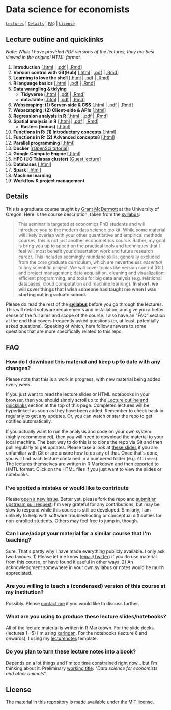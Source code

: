 # Data science for economists

[`Lectures`](#lecture-outline-and-quicklinks) | [`Details`](#details) |
[`FAQ`](#faq) | [`License`](#license)

## Lecture outline and quicklinks

*Note: While I have provided PDF versions of the lectures, they are best viewed 
in the original HTML format.*

1. **Introduction** \[[.html](https://raw.githack.com/uo-ec607/lectures/master/01-intro/01-Intro.html) | [.pdf](https://raw.githack.com/uo-ec607/lectures/master/01-intro/01-Intro.pdf) | [.Rmd](https://raw.githack.com/uo-ec607/lectures/master/01-intro/01-Intro.Rmd)\]
2. **Version control with Git(Hub)** \[[.html](https://raw.githack.com/uo-ec607/lectures/master/02-git/02-Git.html) | [.pdf](https://raw.githack.com/uo-ec607/lectures/master/02-git/02-Git.pdf) | [.Rmd](https://raw.githack.com/uo-ec607/lectures/master/02-git/02-Git.Rmd)\]
3. **Learning to love the shell** \[[.html](https://raw.githack.com/uo-ec607/lectures/master/03-shell/03-shell.html) | [.pdf](https://raw.githack.com/uo-ec607/lectures/master/03-shell/03-shell.pdf) | [.Rmd](https://raw.githack.com/uo-ec607/lectures/master/03-shell/03-shell.Rmd)\]
4. **R language basics** \[[.html](https://raw.githack.com/uo-ec607/lectures/master/04-rlang/04-rlang.html) | [.pdf](https://raw.githack.com/uo-ec607/lectures/master/04-rlang/04-rlang.pdf) | [.Rmd](https://raw.githack.com/uo-ec607/lectures/master/04-rlang/04-rlang.Rmd)\]
5. **Data wrangling & tidying**
    - **Tidyverse** \[[.html](https://raw.githack.com/uo-ec607/lectures/master/05-tidyverse/05-tidyverse.html) | [.pdf](https://raw.githack.com/uo-ec607/lectures/master/05-tidyverse/05-tidyverse.pdf) | [.Rmd](https://raw.githack.com/uo-ec607/lectures/master/05-tidyverse/05-tidyverse.Rmd)\]
    - **data.table** \[[.html](https://raw.githack.com/uo-ec607/lectures/master/05-datatable/05-datatable.html) | [.pdf](https://raw.githack.com/uo-ec607/lectures/master/05-datatable/05-datatable.pdf) | [.Rmd](https://raw.githack.com/uo-ec607/lectures/master/05-datatable/05-datatable.Rmd)\]
6. **Webscraping: (1) Server-side & CSS** \[[.html](https://raw.githack.com/uo-ec607/lectures/master/06-web-css/06-web-css.html) | [.pdf](https://raw.githack.com/uo-ec607/lectures/master/06-web-css/06-web-css.pdf) | [.Rmd](https://raw.githack.com/uo-ec607/lectures/master/06-web-css/06-web-css.Rmd)\]
7. **Webscraping: (2) Client-side & APIs** \[[.html](https://raw.githack.com/uo-ec607/lectures/master/07-web-apis/07-web-apis.html)\]
8. **Regression analysis in R** \[[.html](https://raw.githack.com/uo-ec607/lectures/master/08-regression/08-regression.html) | [.pdf](https://raw.githack.com/uo-ec607/lectures/master/08-regression/08-regression.pdf) | [.Rmd](https://raw.githack.com/uo-ec607/lectures/master/08-regression/08-regression.Rmd)\]
9. **Spatial analysis in R** \[[.html](https://raw.githack.com/uo-ec607/lectures/master/09-spatial/09-spatial.html) | [.pdf](https://raw.githack.com/uo-ec607/lectures/master/09-spatial/09-spatial.pdf) | [.Rmd](https://raw.githack.com/uo-ec607/lectures/master/09-spatial/09-spatial.Rmd)\] 
    - **Rasters (bonus)** \[[.html](https://raw.githack.com/uo-ec607/lectures/master/09a-spatial-rasters/09a-spatial-rasters.html)\]
10. **Functions in R: (1) Introductory concepts** \[[.html](https://raw.githack.com/uo-ec607/lectures/master/10-funcs-intro/10-funcs-intro.html)\]
11. **Functions in R: (2) Advanced concepts**8 \[[.html](https://raw.githack.com/uo-ec607/lectures/master/11-funcs-adv/11-funcs-adv.html)\]
12. **Parallel programming** \[[.html](https://raw.githack.com/uo-ec607/lectures/master/12-parallel/12-parallel.html)\]
13. **Docker** \[[rOpenSci tutorial](http://ropenscilabs.github.io/r-docker-tutorial/)\]
14. **Google Compute Engine** \[[.html](https://raw.githack.com/uo-ec607/lectures/master/14-gce/14-gce.html)\]
15. **HPC (UO Talapas cluster)** \[[Guest lecture](https://docs.google.com/presentation/d/146u3W0J0ytGYBq7MZBOoE6wdbkEUrMIV-Fg5N3Cnsls/edit?usp=sharing)\]
16. **Databases** \[[.html](https://raw.githack.com/uo-ec607/lectures/master/16-databases/16-databases.html)\]
17. **Spark** \[[.html](https://raw.githack.com/uo-ec607/lectures/master/17-spark/17-spark.html)\]
18. **Machine learning**
19. **Workflow & project management**

## Details

This is a graduate course taught by [Grant McDermott](http://grantmcdermott.com) at the University of Oregon. Here is the course description, taken from the [syllabus](https://github.com/uo-ec607/syllabus/blob/master/syllabus.pdf):

> This seminar is targeted at economics PhD students and will introduce you to the modern data science toolkit. While some material will likely overlap with your other quantitative and empirical methods courses, this is not just another econometrics course. Rather, my goal is bring you up to speed on the practical tools and techniques that I feel will most benefit your dissertation work and future research career. This includes seemingly mundane skills, generally excluded from the core graduate curriculum, which are nevertheless *essential* to any scientific project. We will cover topics like version control (Git) and project management; data acquisition, cleaning and visualization; efficient programming; and tools for big data analysis (e.g. relational databases, cloud computation and machine learning). **In short, we will cover things that I wish someone had taught me when I was starting out in graduate school.**

Please do read the rest of the [**syllabus**](http://raw.githack.com/uo-ec607/syllabus/master/syllabus.pdf) before you go through the lectures. This will detail software requirements and installation, and give you a better sense of the full aims and scope of the course. I also have an "FAQ" section at the end that covers frequently asked questions (or, at least, potentially asked questions). Speaking of which, here follow answers to some questions that are more specifically related to this repo.

## FAQ

### How do I download this material and keep up to date with any changes?

Please note that this is a work in progress, with new material being added every week. 

If you just want to read the lecture slides or HTML notebooks in your browser, then you should simply scroll up to the [Lecture outline and quicklinks](#lecture-outline-and-quicklinks) section at the top of this page. Completed lectures will be hyperlinked as soon as they have been added. Remember to check back in regularly to get any updates. Or, you can watch or star the repo to get notified automatically.

If you actually want to run the analysis and code on your own system (highly recommended), then you will need to download the material to your local machine. The best way to do this is to clone the repo via Git and then pull regularly to get updates. Please take a look at [these slides](https://raw.githack.com/uo-ec607/lectures/master/02-git/02-Git.html) if you are unfamiliar with Git or are unsure how to do any of that. Once that's done, you will find each lecture contained in a numbered folder (e.g. `01-intro`). The lectures themselves are written in R Markdown and then exported to HMTL format. Click on the HTML files if you just want to view the slides or notebooks.

### I've spotted a mistake or would like to contribute

Please [open a new issue](https://help.github.com/articles/creating-an-issue/). Better yet, please fork the repo and [submit an upstream pull request](https://help.github.com/articles/creating-a-pull-request-from-a-fork/). I'm very grateful for any contributions, but may be slow to respond while this course is still be developed. Similarly, I am unlikely to help with software troubleshooting or conceptual difficulties for non-enrolled students. Others may feel free to jump in, though.

### Can I use/adapt your material for a similar course that I'm teaching?

Sure. That's partly why I have made everything publicly available. I only ask two favours. 1) Please let me know ([email](mailto:grantmcd@uoregon.edu)/[Twitter](https://twitter.com/grant_mcdermott)) if you do use material from this course, or have found it useful in other ways. 2) An acknowledgment somewhere in your own syllabus or notes would be much appreciated.

### Are you willing to teach a (condensed) version of this course at my institution?

Possibly. Please [contact me](mailto:grantmcd@uoregon.edu) if you would like to discuss further.

### What are you using to produce these lecture slides/notebooks?

All of the lecture material is written in R Markdown. For the slide decks (lectures 1--5) I'm using [xaringan](https://github.com/yihui/xaringan). For the notebooks (lecture 6 and onwards), I using my [lecturenotes](https://github.com/grantmcdermott/lecturenotes) template.

### Do you plan to turn these lecture notes into a book?

Depends on a lot things and I'm too time constrained right now... but I'm thinking about it. Preliminary [working title](https://en.wikipedia.org/wiki/My_Family_and_Other_Animals): "*Data science for economists and other animals*".

## License

The material in this repository is made available under the [MIT license](http://opensource.org/licenses/mit-license.php). 
